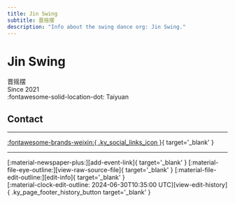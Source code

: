 ```yaml
---
title: Jin Swing
subtitle: 晋摇摆
description: "Info about the swing dance org: Jin Swing."
---
```


# Jin Swing

晋摇摆  
Since 2021  
:fontawesome-solid-location-dot: Taiyuan  


## Contact


---

 [:fontawesome-brands-weixin:{ .ky_social_links_icon }](# "晋摇摆JinSwing"){ target='_blank' }

---

<div class="ky_page_footer" markdown>
<div class="ky_page_footer_trailing" markdown="span">
[:material-newspaper-plus:][add-event-link]{ target='_blank' }
[:material-file-eye-outline:][view-raw-source-file]{ target='_blank' }
[:material-file-edit-outline:][edit-info]{ target='_blank' }
</div>
<div class="ky_page_footer_leading" markdown="span">
[:material-clock-edit-outline: 2024-06-30T10:35:00 UTC][view-edit-history]{ .ky_page_footer_history_button target='_blank' }
</div>
</div>

[add-event-link]: https://github.com/swingdance/events/issues/new?assignees=&labels=add+event&projects=&template=02-add_entity.yml&title=%5Bzh_CN%5D%20Add%20Event%3A%20%3CName%3E&region=zh_CN&province=Shanxi&city=Taiyuan&org_id=jin-swing "Add Event"
[view-raw-source-file]: https://github.com/swingdance/orgs/blob/main/zh_CN/jin-swing.json "View Raw Source File"
[edit-info]: https://github.com/swingdance/orgs/issues/new?assignees=&labels=update+org&projects=&template=03-update_entity.yml&title=%5Bzh_CN%5D%20Update%20Org%3A%20Jin%20Swing&region=zh_CN&id=jin-swing&name=Jin%20Swing "Edit Info"

[view-edit-history]: https://github.com/swingdance/orgs/commits/main/zh_CN/jin-swing.json "View Edit History"
